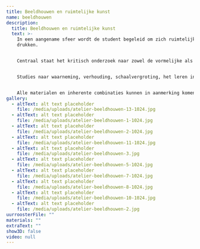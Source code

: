 ```yaml
---
title: Beeldhouwen en ruimtelijke kunst
name: beeldhouwen
description:
  title: Beeldhouwen en ruimtelijke kunst
  text: >-
    In een aangename sfeer wordt de student begeleid om zich ruimtelijk uit de
    drukken.


    Centraal staat het kritisch onderzoek naar zowel de vormelijke als technische aspecten van de beeldhouwkunst en dit in relatie tot het actuele kunstgebeuren.


    Studies naar waarneming, verhouding, schaalvergroting, het leren interpreteren en experimenteren met betrekking tot materie en vorm creëren binnen dit atelier een dynamisch en boeiend gegeven.


    Alle materialen en inherente combinaties kunnen in aanmerking komen om een individuele invulling te geven aan een kunstzinnige identiteit.
gallery:
  - altText: alt text placeholder
    file: /media/uploads/atelier-beeldhouwen-13-1024.jpg
  - altText: alt text placeholder
    file: /media/uploads/atelier-beeldhouwen-1-1024.jpg
  - altText: alt text placeholder
    file: /media/uploads/atelier-beeldhouwen-2-1024.jpg
  - altText: alt text placeholder
    file: /media/uploads/atelier-beeldhouwen-11-1024.jpg
  - altText: alt text placeholder
    file: /media/uploads/atelier-beeldhouwen-3.jpg
  - altText: alt text placeholder
    file: /media/uploads/atelier-beeldhouwen-5-1024.jpg
  - altText: alt text placeholder
    file: /media/uploads/atelier-beeldhouwen-7-1024.jpg
  - altText: alt text placeholder
    file: /media/uploads/atelier-beeldhouwen-8-1024.jpg
  - altText: alt text placeholder
    file: /media/uploads/atelier-beeldhouwen-10-1024.jpg
  - altText: alt text placeholder
    file: /media/uploads/atelier-beeldhouwen-2.jpg
uurroosterFile: ""
materials: ""
extraText: ""
show3D: false
video: null
---
```

